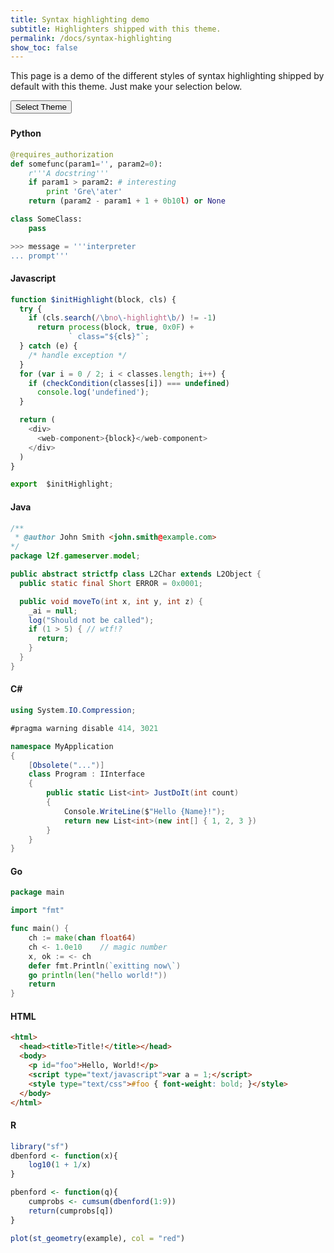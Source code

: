 ```yaml
---
title: Syntax highlighting demo
subtitle: Highlighters shipped with this theme.
permalink: /docs/syntax-highlighting
show_toc: false
---
```


This page is a demo of the different styles of syntax highlighting shipped by default with this theme. Just make your selection below.

<p id="count" class="lead mb-2"></p>

<div class="dropdown my-4">
  <button class="btn btn-sm btn-primary dropdown-toggle" type="button" id="dropdownMenuButton" data-toggle="dropdown" aria-haspopup="true" aria-expanded="false">Select Theme</button>
  <div id="list" class="dropdown-menu" aria-labelledby="dropdownMenuButton" style="max-height: 30vh;overflow-y: auto;">
  </div>
</div>

<h3 id ="config"></h3>
<p>
<div id="selected" class="language-yaml highlighter-rouge"></div>

<script>
  var styles = ['autumn', 'borland', 'bw', 'colorful', 'default', 'emacs',
  	'friendly', 'fruity', 'github', 'manni', 'monokai', 'murphy','native',
  	'pastie','perldoc','tango','trac','vim','vs','zenburn'
  ].sort();
  
  styles.forEach(function(word) {
  	var row = document.createElement('a');
  	row.classList.add('dropdown-item');
  	row.href = 'javascript:void(0)';
  	row.innerHTML = word;
  	row.setAttribute("onclick", "reaplyStyles('" + word + "');");
  	document.getElementById('list').appendChild(row);
  });
  document.getElementById("count").innerHTML = "An overall of <span class='font-weight-bold'>" + styles.length + "</span> highlighting styles available";
  
  /* Ready for next version - change id on link href css
  	
  	<link id="csshigh" rel="stylesheet" href="./assets/css/highlighter.css" />
  	
  	csshigh = document.getElementById("csshigh");
  	console.log(csshigh.href);
  	
  	function reaplyStyles(themename){
  		csshigh.href = 'https://dieghernan.github.io/remote/assets/css/highlighter/'+themename+'.css';
  		
  		title = document.getElementById("config");
  		
  		title.innerHTML = 'On your <code>_config.yml</code>';		
  		
  		sel = document.getElementById("selected");
  		
  		
  		sel.innerHTML = '<h3>On your <code>_config.yml</code></h3><div class="highlight"><pre class="highlight"><code>' +
  						'<span class="na">chulapa-skin</span><span class="pi">:</span> </br>' +
  						'<span class="na">  highlight</span><span class="pi">:</span>  <span class="s2">"</span><span class="s">' +
  						themename + '"</span></code></pre></div>';
  		
      return true;
  } */
</script>





#### Python


```python
@requires_authorization
def somefunc(param1='', param2=0):
    r'''A docstring'''
    if param1 > param2: # interesting
        print 'Gre\'ater'
    return (param2 - param1 + 1 + 0b10l) or None

class SomeClass:
    pass

>>> message = '''interpreter
... prompt'''
```

#### Javascript


```js
function $initHighlight(block, cls) {
  try {
    if (cls.search(/\bno\-highlight\b/) != -1)
      return process(block, true, 0x0F) +
             ` class="${cls}"`;
  } catch (e) {
    /* handle exception */
  }
  for (var i = 0 / 2; i < classes.length; i++) {
    if (checkCondition(classes[i]) === undefined)
      console.log('undefined');
  }

  return (
    <div>
      <web-component>{block}</web-component>
    </div>
  )
}

export  $initHighlight;
```

#### Java


```java
/**
 * @author John Smith <john.smith@example.com>
*/
package l2f.gameserver.model;

public abstract strictfp class L2Char extends L2Object {
  public static final Short ERROR = 0x0001;

  public void moveTo(int x, int y, int z) {
    _ai = null;
    log("Should not be called");
    if (1 > 5) { // wtf!?
      return;
    }
  }
}
```

#### C#


```csharp
using System.IO.Compression;

#pragma warning disable 414, 3021

namespace MyApplication
{
    [Obsolete("...")]
    class Program : IInterface
    {
        public static List<int> JustDoIt(int count)
        {
            Console.WriteLine($"Hello {Name}!");
            return new List<int>(new int[] { 1, 2, 3 })
        }
    }
}
```

#### Go


```go
package main

import "fmt"

func main() {
    ch := make(chan float64)
    ch <- 1.0e10    // magic number
    x, ok := <- ch
    defer fmt.Println(`exitting now\`)
    go println(len("hello world!"))
    return
}
```


#### HTML


```html
<html>
  <head><title>Title!</title></head>
  <body>
    <p id="foo">Hello, World!</p>
    <script type="text/javascript">var a = 1;</script>
    <style type="text/css">#foo { font-weight: bold; }</style>
  </body>
</html>
```

#### R


```r
library("sf")
dbenford <- function(x){
    log10(1 + 1/x)
}

pbenford <- function(q){
    cumprobs <- cumsum(dbenford(1:9))
    return(cumprobs[q])
}

plot(st_geometry(example), col = "red")
```
